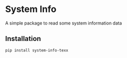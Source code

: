 # System Info
A simple package to read some system information data

## Installation
```
pip install system-info-texx
```
